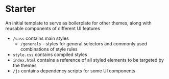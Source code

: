 # Starter

An initial template to serve as boilerplate for other themes, along with reusable components of different UI features

* `/sass` contains main styles
    * `/generals` - styles for general selectors and commonly used combinations of style rules
* `style.css` contains compiled styles
* `index.html` contains a reference of all styled elements to be targeted by the themes
* `/js` contains dependency scripts for some UI components